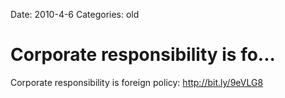 Date: 2010-4-6
Categories: old

# Corporate responsibility is fo...

Corporate responsibility is foreign policy: <a href="http://bit.ly/9eVLG8" rel="nofollow">http://bit.ly/9eVLG8</a>
